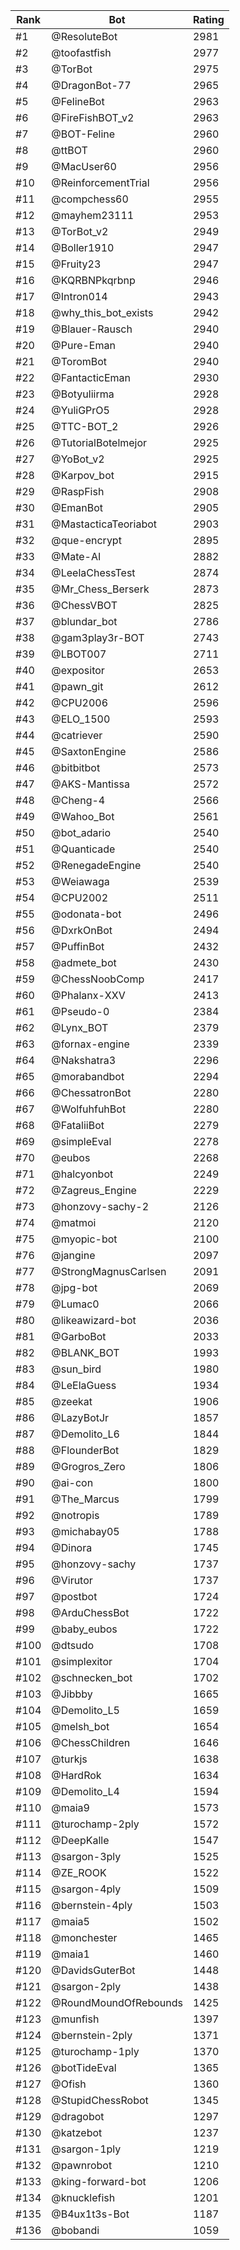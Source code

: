 Rank|Bot|Rating
---|---|---
#1|@ResoluteBot|2981
#2|@toofastfish|2977
#3|@TorBot|2975
#4|@DragonBot-77|2965
#5|@FelineBot|2963
#6|@FireFishBOT_v2|2963
#7|@BOT-Feline|2960
#8|@ttBOT|2960
#9|@MacUser60|2956
#10|@ReinforcementTrial|2956
#11|@compchess60|2955
#12|@mayhem23111|2953
#13|@TorBot_v2|2949
#14|@Boller1910|2947
#15|@Fruity23|2947
#16|@KQRBNPkqrbnp|2946
#17|@Intron014|2943
#18|@why_this_bot_exists|2942
#19|@Blauer-Rausch|2940
#20|@Pure-Eman|2940
#21|@ToromBot|2940
#22|@FantacticEman|2930
#23|@Botyuliirma|2928
#24|@YuliGPrO5|2928
#25|@TTC-BOT_2|2926
#26|@TutorialBotelmejor|2925
#27|@YoBot_v2|2925
#28|@Karpov_bot|2915
#29|@RaspFish|2908
#30|@EmanBot|2905
#31|@MastacticaTeoriabot|2903
#32|@que-encrypt|2895
#33|@Mate-AI|2882
#34|@LeelaChessTest|2874
#35|@Mr_Chess_Berserk|2873
#36|@ChessVBOT|2825
#37|@blundar_bot|2786
#38|@gam3play3r-BOT|2743
#39|@LBOT007|2711
#40|@expositor|2653
#41|@pawn_git|2612
#42|@CPU2006|2596
#43|@ELO_1500|2593
#44|@catriever|2590
#45|@SaxtonEngine|2586
#46|@bitbitbot|2573
#47|@AKS-Mantissa|2572
#48|@Cheng-4|2566
#49|@Wahoo_Bot|2561
#50|@bot_adario|2540
#51|@Quanticade|2540
#52|@RenegadeEngine|2540
#53|@Weiawaga|2539
#54|@CPU2002|2511
#55|@odonata-bot|2496
#56|@DxrkOnBot|2494
#57|@PuffinBot|2432
#58|@admete_bot|2430
#59|@ChessNoobComp|2417
#60|@Phalanx-XXV|2413
#61|@Pseudo-0|2384
#62|@Lynx_BOT|2379
#63|@fornax-engine|2339
#64|@Nakshatra3|2296
#65|@morabandbot|2294
#66|@ChessatronBot|2280
#67|@WolfuhfuhBot|2280
#68|@FataliiBot|2279
#69|@simpleEval|2278
#70|@eubos|2268
#71|@halcyonbot|2249
#72|@Zagreus_Engine|2229
#73|@honzovy-sachy-2|2126
#74|@matmoi|2120
#75|@myopic-bot|2100
#76|@jangine|2097
#77|@StrongMagnusCarlsen|2091
#78|@jpg-bot|2069
#79|@Lumac0|2066
#80|@likeawizard-bot|2036
#81|@GarboBot|2033
#82|@BLANK_BOT|1993
#83|@sun_bird|1980
#84|@LeElaGuess|1934
#85|@zeekat|1906
#86|@LazyBotJr|1857
#87|@Demolito_L6|1844
#88|@FlounderBot|1829
#89|@Grogros_Zero|1806
#90|@ai-con|1800
#91|@The_Marcus|1799
#92|@notropis|1789
#93|@michabay05|1788
#94|@Dinora|1745
#95|@honzovy-sachy|1737
#96|@Virutor|1737
#97|@postbot|1724
#98|@ArduChessBot|1722
#99|@baby_eubos|1722
#100|@dtsudo|1708
#101|@simplexitor|1704
#102|@schnecken_bot|1702
#103|@Jibbby|1665
#104|@Demolito_L5|1659
#105|@melsh_bot|1654
#106|@ChessChildren|1646
#107|@turkjs|1638
#108|@HardRok|1634
#109|@Demolito_L4|1594
#110|@maia9|1573
#111|@turochamp-2ply|1572
#112|@DeepKalle|1547
#113|@sargon-3ply|1525
#114|@ZE_ROOK|1522
#115|@sargon-4ply|1509
#116|@bernstein-4ply|1503
#117|@maia5|1502
#118|@monchester|1465
#119|@maia1|1460
#120|@DavidsGuterBot|1448
#121|@sargon-2ply|1438
#122|@RoundMoundOfRebounds|1425
#123|@munfish|1397
#124|@bernstein-2ply|1371
#125|@turochamp-1ply|1370
#126|@botTideEval|1365
#127|@Ofish|1360
#128|@StupidChessRobot|1345
#129|@dragobot|1297
#130|@katzebot|1237
#131|@sargon-1ply|1219
#132|@pawnrobot|1210
#133|@king-forward-bot|1206
#134|@knucklefish|1201
#135|@B4ux1t3s-Bot|1187
#136|@bobandi|1059
